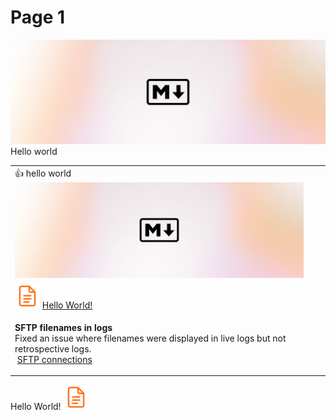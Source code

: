 # Page 1

![](.gitbook/assets/markdown.webp)Hello world



|                                                                                                                                                                                                                                                                                                                                                                                                                                                  |   |   |
| ------------------------------------------------------------------------------------------------------------------------------------------------------------------------------------------------------------------------------------------------------------------------------------------------------------------------------------------------------------------------------------------------------------------------------------------------ | - | - |
| :thumbsup: hello world ![](.gitbook/assets/markdown.webp)                                                                                                                                                                                                                                                                                                                                                                                        |   |   |
| <img src=".gitbook/assets/icons8-google-docs-20.svg" alt="" data-size="line"> [Hello World!](page-1.md)                                                                                                                                                                                                                                                                                                                                          |   |   |
| <p><strong>SFTP filenames in logs</strong><br>Fixed an issue where filenames were displayed in live logs but not retrospective logs.<br><img src="https://files.gitbook.com/v0/b/gitbook-x-prod.appspot.com/o/spaces%2FLYNcUBVQwSkOMG6KjZfz%2Fuploads%2F7ebRB4tRIozWxpBMCAoN%2Ficons8-google-docs-20.svg?alt=media&#x26;token=ac61da4e-764c-452c-b9b5-d65f188769c9" alt="" data-size="line"> <a href="broken-reference">SFTP connections</a></p> |   |   |

Hello World! ![](.gitbook/assets/icons8-google-docs-20.svg)

